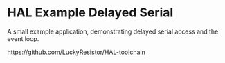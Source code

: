 # HAL Example Delayed Serial

A small example application, demonstrating delayed serial access and the event loop.

https://github.com/LuckyResistor/HAL-toolchain

